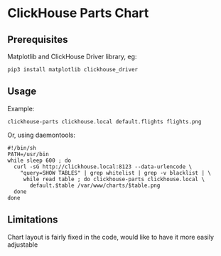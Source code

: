# ClickHouse Parts Chart

## Prerequisites

Matplotlib and ClickHouse Driver library, eg:

```shell
pip3 install matplotlib clickhouse_driver
```

## Usage

Example:

```shell
clickhouse-parts clickhouse.local default.flights flights.png
```

Or, using daemontools:

```shell
#!/bin/sh
PATH=/usr/bin
while sleep 600 ; do
  curl -sG http://clickhouse.local:8123 --data-urlencode \
    "query=SHOW TABLES" | grep whitelist | grep -v blacklist | \
     while read table ; do clickhouse-parts clickhouse.local \
       default.$table /var/www/charts/$table.png
  done
done
```

## Limitations

Chart layout is fairly fixed in the code, would like to have it more easily
adjustable
